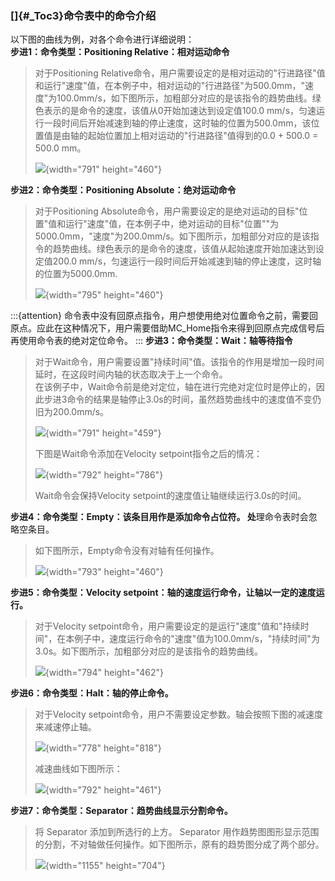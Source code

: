 ### []{#_Toc3}命令表中的命令介绍

以下图的曲线为例，对各个命令进行详细说明：\
**步进1：命令类型：Positioning Relative：相对运动命令**

> 对于Positioning
> Relative命令，用户需要设定的是相对运动的"行进路径"值和运行"速度"值，在本例子中，相对运动的"行进路径"为500.0mm，"速度"为100.0mm/s，如下图所示，加粗部分对应的是该指令的趋势曲线。绿色表示的是命令的速度，该值从0开始加速达到设定值100.0
> mm/s，匀速运行一段时间后开始减速到轴的停止速度，这时轴的位置为500.0mm，该位置值是由轴的起始位置加上相对运动的"行进路径"值得到的0.0 +
> 500.0 = 500.0 mm。
>
> ![](images/2-1.jpg){width="791" height="460"}

**步进2：命令类型：Positioning Absolute：绝对运动命令**

> 对于Positioning
> Absolute命令，用户需要设定的是绝对运动的目标"位置"值和运行"速度"值，在本例子中，绝对运动的目标"位置""为5000.0mm，"速度"为200.0mm/s。如下图所示，加粗部分对应的是该指令的趋势曲线。绿色表示的是命令的速度，该值从起始速度开始加速达到设定值200.0
> mm/s，匀速运行一段时间后开始减速到轴的停止速度，这时轴的位置为5000.0mm.
>
> ![](images/2-2.jpg){width="795" height="460"}
>
:::{attention}
命令表中没有回原点指令，用户想使用绝对位置命令之前，需要回原点。应此在这种情况下，用户需要借助MC_Home指令来得到回原点完成信号后再使用命令表的绝对定位命令。
:::
**步进3：命令类型：Wait：轴等待指令**

> 对于Wait命令，用户需要设置"持续时间"值。该指令的作用是增加一段时间延时，在这段时间内轴的状态取决于上一个命令。\
> 在该例子中，Wait命令前是绝对定位，轴在进行完绝对定位时是停止的，因此步进3命令的结果是轴停止3.0s的时间，虽然趋势曲线中的速度值不变仍旧为200.0mm/s。
>
> ![](images/2-3.jpg){width="791" height="459"}
>
> 下图是Wait命令添加在Velocity setpoint指令之后的情况：
>
> ![](images/2-4.jpg){width="792" height="786"}
>
> Wait命令会保持Velocity setpoint的速度值让轴继续运行3.0s的时间。

**步进4：命令类型：Empty：该条目用作是添加命令占位符。
处**理命令表时会忽略空条目。

> 如下图所示，Empty命令没有对轴有任何操作。
>
> ![](images/2-5.jpg){width="793" height="460"}

**步进5：命令类型：Velocity
setpoint：轴的速度运行命令，让轴以一定的速度运行。**

> 对于Velocity
> setpoint命令，用户需要设定的是运行"速度"值和"持续时间"，在本例子中，速度运行命令的"速度"值为100.0mm/s，"持续时间"为3.0s。如下图所示，加粗部分对应的是该指令的趋势曲线。
>
> ![](images/2-6.jpg){width="794" height="462"}

**步进6：命令类型：Halt：轴的停止命令。**

> 对于Velocity
> setpoint命令，用户不需要设定参数。轴会按照下图的减速度来减速停止轴。
>
> ![](images/2-7.jpg){width="778" height="818"}
>
> 减速曲线如下图所示：
>
> ![](images/2-8.jpg){width="792" height="461"}

**步进7：命令类型：Separator：趋势曲线显示分割命令。**

> 将 Separator 添加到所选行的上方。 Separator
> 用作趋势图图形显示范围的分割，不对轴做任何操作。如下图所示，原有的趋势图分成了两个部分。
>
> ![](images/2-9.jpg){width="1155" height="704"}
